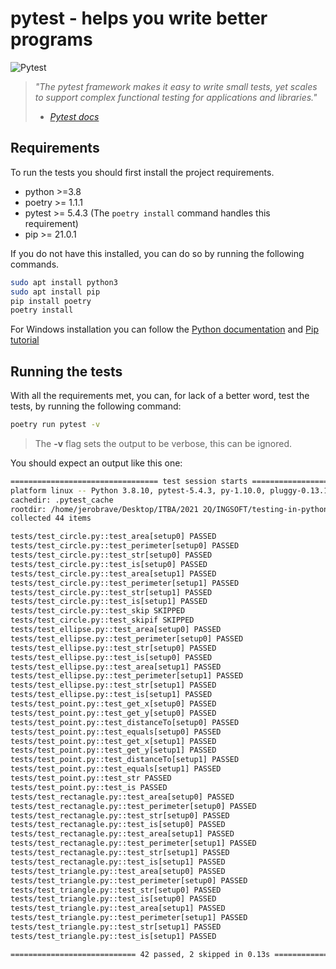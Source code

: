 # pytest - helps you write better programs

![Pytest](https://github.com/lvittor/tdd-with-python/actions/workflows/main.yml/badge.svg?branch=pytest)

> *"The pytest framework makes it easy to write small tests, yet scales to support complex functional testing for applications and libraries."*
> - <cite>[Pytest docs](docs.pytest.org/en/6.2.x)</cite>

## Requirements
To run the tests you should first install the project requirements.
- python >=3.8
- poetry >= 1.1.1
- pytest >= 5.4.3 (The `poetry install` command handles this requirement)
- pip >= 21.0.1

If you do not have this installed, you can do so by running the following commands. 

```bash
sudo apt install python3 
sudo apt install pip
pip install poetry
poetry install
```

For Windows installation you can follow the [Python documentation](https://www.python.org/downloads/) and [Pip tutorial](https://www.liquidweb.com/kb/install-pip-windows/)

## Running the tests

With all the requirements met, you can, for lack of a better word, test the tests, by running the following command:

```bash
poetry run pytest -v
```

> The **-v** flag sets the output to be verbose, this can be ignored.


You should expect an output like this one:

```bash
================================= test session starts ==================================
platform linux -- Python 3.8.10, pytest-5.4.3, py-1.10.0, pluggy-0.13.1 -- /home/jerobrave/Desktop/ITBA/2021 2Q/INGSOFT/testing-in-python/env/bin/python
cachedir: .pytest_cache
rootdir: /home/jerobrave/Desktop/ITBA/2021 2Q/INGSOFT/testing-in-python
collected 44 items                                                                     

tests/test_circle.py::test_area[setup0] PASSED                                   [  2%]
tests/test_circle.py::test_perimeter[setup0] PASSED                              [  4%]
tests/test_circle.py::test_str[setup0] PASSED                                    [  6%]
tests/test_circle.py::test_is[setup0] PASSED                                     [  9%]
tests/test_circle.py::test_area[setup1] PASSED                                   [ 11%]
tests/test_circle.py::test_perimeter[setup1] PASSED                              [ 13%]
tests/test_circle.py::test_str[setup1] PASSED                                    [ 15%]
tests/test_circle.py::test_is[setup1] PASSED                                     [ 18%]
tests/test_circle.py::test_skip SKIPPED                                          [ 20%]
tests/test_circle.py::test_skipif SKIPPED                                        [ 22%]
tests/test_ellipse.py::test_area[setup0] PASSED                                  [ 25%]
tests/test_ellipse.py::test_perimeter[setup0] PASSED                             [ 27%]
tests/test_ellipse.py::test_str[setup0] PASSED                                   [ 29%]
tests/test_ellipse.py::test_is[setup0] PASSED                                    [ 31%]
tests/test_ellipse.py::test_area[setup1] PASSED                                  [ 34%]
tests/test_ellipse.py::test_perimeter[setup1] PASSED                             [ 36%]
tests/test_ellipse.py::test_str[setup1] PASSED                                   [ 38%]
tests/test_ellipse.py::test_is[setup1] PASSED                                    [ 40%]
tests/test_point.py::test_get_x[setup0] PASSED                                   [ 43%]
tests/test_point.py::test_get_y[setup0] PASSED                                   [ 45%]
tests/test_point.py::test_distanceTo[setup0] PASSED                              [ 47%]
tests/test_point.py::test_equals[setup0] PASSED                                  [ 50%]
tests/test_point.py::test_get_x[setup1] PASSED                                   [ 52%]
tests/test_point.py::test_get_y[setup1] PASSED                                   [ 54%]
tests/test_point.py::test_distanceTo[setup1] PASSED                              [ 56%]
tests/test_point.py::test_equals[setup1] PASSED                                  [ 59%]
tests/test_point.py::test_str PASSED                                             [ 61%]
tests/test_point.py::test_is PASSED                                              [ 63%]
tests/test_rectanagle.py::test_area[setup0] PASSED                               [ 65%]
tests/test_rectanagle.py::test_perimeter[setup0] PASSED                          [ 68%]
tests/test_rectanagle.py::test_str[setup0] PASSED                                [ 70%]
tests/test_rectanagle.py::test_is[setup0] PASSED                                 [ 72%]
tests/test_rectanagle.py::test_area[setup1] PASSED                               [ 75%]
tests/test_rectanagle.py::test_perimeter[setup1] PASSED                          [ 77%]
tests/test_rectanagle.py::test_str[setup1] PASSED                                [ 79%]
tests/test_rectanagle.py::test_is[setup1] PASSED                                 [ 81%]
tests/test_triangle.py::test_area[setup0] PASSED                                 [ 84%]
tests/test_triangle.py::test_perimeter[setup0] PASSED                            [ 86%]
tests/test_triangle.py::test_str[setup0] PASSED                                  [ 88%]
tests/test_triangle.py::test_is[setup0] PASSED                                   [ 90%]
tests/test_triangle.py::test_area[setup1] PASSED                                 [ 93%]
tests/test_triangle.py::test_perimeter[setup1] PASSED                            [ 95%]
tests/test_triangle.py::test_str[setup1] PASSED                                  [ 97%]
tests/test_triangle.py::test_is[setup1] PASSED                                   [100%]

============================ 42 passed, 2 skipped in 0.13s =============================
```
